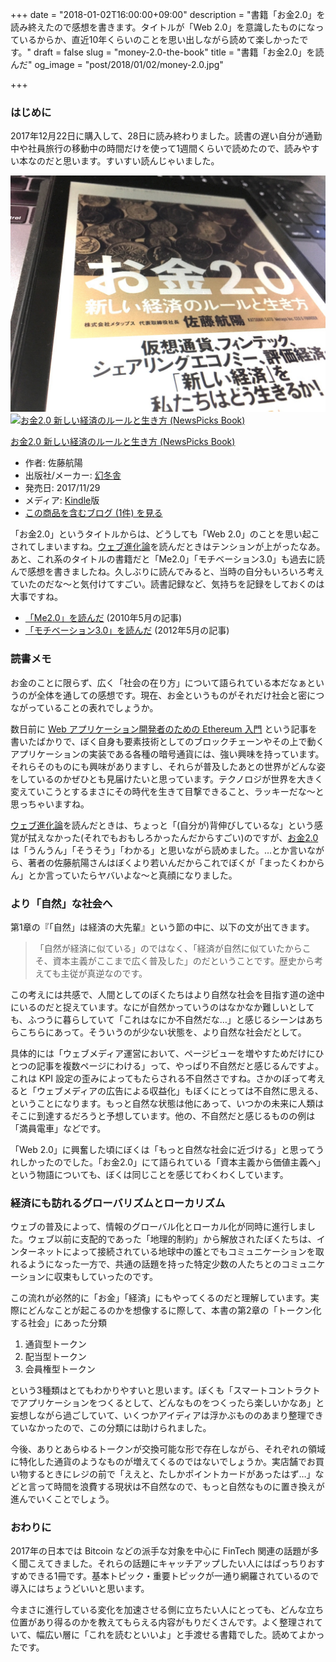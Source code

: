 +++
date = "2018-01-02T16:00:00+09:00"
description = "書籍「お金2.0」を読み終えたので感想を書きます。タイトルが「Web 2.0」を意識したものになっているからか、直近10年くらいのことを思い出しながら読めて楽しかったです。"
draft = false
slug = "money-2.0-the-book"
title = "書籍「お金2.0」を読んだ"
og_image = "post/2018/01/02/money-2.0.jpg"

+++

### はじめに

2017年12月22日に購入して、28日に読み終わりました。読書の遅い自分が通勤中や社員旅行の移動中の時間だけを使って1週間くらいで読めたので、読みやすい本なのだと思います。すいすい読んじゃいました。

<img src="/post/2018/01/02/money-2.0.jpg">

<div class="hatena-asin-detail"><a href="http://www.amazon.co.jp/exec/obidos/ASIN/B077N93YYV/cameralady-22/"><img src="https://images-fe.ssl-images-amazon.com/images/I/61kqOYhYm3L._SL160_.jpg" class="hatena-asin-detail-image" alt="お金2.0 新しい経済のルールと生き方 (NewsPicks Book)" title="お金2.0 新しい経済のルールと生き方 (NewsPicks Book)"></a><div class="hatena-asin-detail-info"><p class="hatena-asin-detail-title"><a href="http://www.amazon.co.jp/exec/obidos/ASIN/B077N93YYV/cameralady-22/">お金2.0 新しい経済のルールと生き方 (NewsPicks Book)</a></p><ul><li><span class="hatena-asin-detail-label">作者:</span> 佐藤航陽</li><li><span class="hatena-asin-detail-label">出版社/メーカー:</span> <a class="keyword" href="http://d.hatena.ne.jp/keyword/%B8%B8%C5%DF%BC%CB">幻冬舎</a></li><li><span class="hatena-asin-detail-label">発売日:</span> 2017/11/29</li><li><span class="hatena-asin-detail-label">メディア:</span> <a class="keyword" href="http://d.hatena.ne.jp/keyword/Kindle">Kindle</a>版</li><li><a href="http://d.hatena.ne.jp/asin/B077N93YYV/cameralady-22" target="_blank">この商品を含むブログ (1件) を見る</a></li></ul></div><div class="hatena-asin-detail-foot"></div></div>

「お金2.0」というタイトルからは、どうしても「Web 2.0」のことを思い起こされてしまいますね。<a href="https://www.amazon.co.jp/dp/B00E5XATWC/">ウェブ進化論</a>を読んだときはテンションが上がったなあ。あと、これ系のタイトルの書籍だと「Me2.0」「モチベーション3.0」も過去に読んで感想を書きましたね。久しぶりに読んでみると、当時の自分もいろいろ考えていたのだな〜と気付けてすごい。読書記録など、気持ちを記録をしておくのは大事ですね。

- <a href="https://june29.jp/2010/05/02/me20-book/">「Me2.0」を読んだ</a> (2010年5月の記事)
- <a href="https://june29.jp/2012/05/05/drive-daniel-h-pink/">「モチベーション3.0」を読んだ</a> (2012年5月の記事)

### 読書メモ

お金のことに限らず、広く「社会の在り方」について語られている本だなぁというのが全体を通しての感想です。現在、お金というものがそれだけ社会と密につながっていることの表れでしょうか。

数日前に <a href="https://june29.jp/2017/12/22/ethereum-for-web-application-developers/">Web アプリケーション開発者のための Ethereum 入門</a> という記事を書いたばかりで、ぼく自身も要素技術としてのブロックチェーンやその上で動くアプリケーションの実装である各種の暗号通貨には、強い興味を持っています。それらそのものにも興味がありますし、それらが普及したあとの世界がどんな姿をしているのかぜひとも見届けたいと思っています。テクノロジが世界を大きく変えていこうとするまさにその時代を生きて目撃できること、ラッキーだな〜と思っちゃいますね。

<a href="https://www.amazon.co.jp/dp/B00E5XATWC/">ウェブ進化論</a>を読んだときは、ちょっと「(自分が)背伸びしているな」という感覚が拭えなかった(それでもおもしろかったんだからすごい)のですが、<a href="https://www.amazon.co.jp/dp/B077N93YYV/">お金2.0</a>は「うんうん」「そうそう」「わかる」と思いながら読めました。…とか言いながら、著者の佐藤航陽さんはぼくより若いんだからこれでぼくが「まったくわからん」とか言っていたらヤバいよな〜と真顔になりました。

### より「自然」な社会へ

第1章の『「自然」は経済の大先輩』という節の中に、以下の文が出てきます。

> 「自然が経済に似ている」のではなく、「経済が自然に似ていたからこそ、資本主義がここまで広く普及した」のだということです。歴史から考えても主従が真逆なのです。

この考えには共感で、人間としてのぼくたちはより自然な社会を目指す道の途中にいるのだと捉えています。なにが自然かっていうのはなかなか難しいとしても、ふつうに暮らしていて「これはなにか不自然だな…」と感じるシーンはあちらこちらにあって。そういうのが少ない状態を、より自然な社会だとして。

具体的には「ウェブメディア運営において、ページビューを増やすためだけにひとつの記事を複数ページにわける」って、やっぱり不自然だと感じるんですよ。これは KPI 設定の歪みによってもたらされる不自然さですね。さかのぼって考えると「ウェブメディアの広告による収益化」もぼくにとっては不自然に思える、ということになります。もっと自然な状態は他にあって、いつかの未来に人類はそこに到達するだろうと予想しています。他の、不自然だと感じるものの例は「満員電車」などです。

「Web 2.0」に興奮した頃にぼくは「もっと自然な社会に近づける」と思ってうれしかったのでした。「お金2.0」にて語られている「資本主義から価値主義へ」という物語についても、ぼくは同じことを感じてわくわくしています。

### 経済にも訪れるグローバリズムとローカリズム

ウェブの普及によって、情報のグローバル化とローカル化が同時に進行しました。ウェブ以前に支配的であった「地理的制約」から解放されたぼくたちは、インターネットによって接続されている地球中の誰とでもコミュニケーションを取れるようになった一方で、共通の話題を持った特定少数の人たちとのコミュニケーションに収束もしていったのです。

この流れが必然的に「お金」「経済」にもやってくるのだと理解しています。実際にどんなことが起こるのかを想像するに際して、本書の第2章の「トークン化する社会」にあった分類

1. 通貨型トークン
2. 配当型トークン
3. 会員権型トークン

という3種類はとてもわかりやすいと思います。ぼくも「スマートコントラクトでアプリケーションをつくるとして、どんなものをつくったら楽しいかなあ」と妄想しながら過ごしていて、いくつかアイディアは浮かぶもののあまり整理できていなかったので、この分類には助けられました。

今後、ありとあらゆるトークンが交換可能な形で存在しながら、それぞれの領域に特化した通貨のようなものが増えてくるのではないでしょうか。実店舗でお買い物するときにレジの前で「ええと、たしかポイントカードがあったはず…」などと言って時間を浪費する現状は不自然なので、もっと自然なものに置き換えが進んでいくことでしょう。

### おわりに

2017年の日本では Bitcoin などの派手な対象を中心に FinTech 関連の話題が多く聞こえてきました。それらの話題にキャッチアップしたい人にはばっちりおすすめできる1冊です。基本トピック・重要トピックが一通り網羅されているので導入にはちょうどいいと思います。

今まさに進行している変化を加速させる側に立ちたい人にとっても、どんな立ち位置があり得るのかを教えてもらえる内容がもりだくさんです。よく整理されていて、幅広い層に「これを読むといいよ」と手渡せる書籍でした。読めてよかったです。
